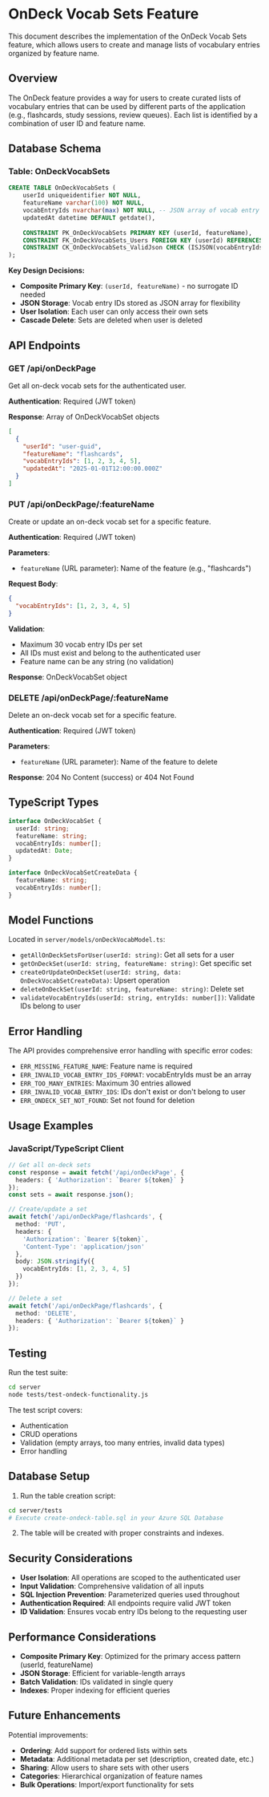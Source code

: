 # OnDeck Vocab Sets Feature

This document describes the implementation of the OnDeck Vocab Sets feature, which allows users to create and manage lists of vocabulary entries organized by feature name.

## Overview

The OnDeck feature provides a way for users to create curated lists of vocabulary entries that can be used by different parts of the application (e.g., flashcards, study sessions, review queues). Each list is identified by a combination of user ID and feature name.

## Database Schema

### Table: OnDeckVocabSets

```sql
CREATE TABLE OnDeckVocabSets (
    userId uniqueidentifier NOT NULL,
    featureName varchar(100) NOT NULL,
    vocabEntryIds nvarchar(max) NOT NULL, -- JSON array of vocab entry IDs
    updatedAt datetime DEFAULT getdate(),
    
    CONSTRAINT PK_OnDeckVocabSets PRIMARY KEY (userId, featureName),
    CONSTRAINT FK_OnDeckVocabSets_Users FOREIGN KEY (userId) REFERENCES Users(id) ON DELETE CASCADE,
    CONSTRAINT CK_OnDeckVocabSets_ValidJson CHECK (ISJSON(vocabEntryIds) = 1)
);
```

**Key Design Decisions:**
- **Composite Primary Key**: `(userId, featureName)` - no surrogate ID needed
- **JSON Storage**: Vocab entry IDs stored as JSON array for flexibility
- **User Isolation**: Each user can only access their own sets
- **Cascade Delete**: Sets are deleted when user is deleted

## API Endpoints

### GET /api/onDeckPage
Get all on-deck vocab sets for the authenticated user.

**Authentication**: Required (JWT token)

**Response**: Array of OnDeckVocabSet objects
```json
[
  {
    "userId": "user-guid",
    "featureName": "flashcards",
    "vocabEntryIds": [1, 2, 3, 4, 5],
    "updatedAt": "2025-01-01T12:00:00.000Z"
  }
]
```

### PUT /api/onDeckPage/:featureName
Create or update an on-deck vocab set for a specific feature.

**Authentication**: Required (JWT token)

**Parameters**:
- `featureName` (URL parameter): Name of the feature (e.g., "flashcards")

**Request Body**:
```json
{
  "vocabEntryIds": [1, 2, 3, 4, 5]
}
```

**Validation**:
- Maximum 30 vocab entry IDs per set
- All IDs must exist and belong to the authenticated user
- Feature name can be any string (no validation)

**Response**: OnDeckVocabSet object

### DELETE /api/onDeckPage/:featureName
Delete an on-deck vocab set for a specific feature.

**Authentication**: Required (JWT token)

**Parameters**:
- `featureName` (URL parameter): Name of the feature to delete

**Response**: 204 No Content (success) or 404 Not Found

## TypeScript Types

```typescript
interface OnDeckVocabSet {
  userId: string;
  featureName: string;
  vocabEntryIds: number[];
  updatedAt: Date;
}

interface OnDeckVocabSetCreateData {
  featureName: string;
  vocabEntryIds: number[];
}
```

## Model Functions

Located in `server/models/onDeckVocabModel.ts`:

- `getAllOnDeckSetsForUser(userId: string)`: Get all sets for a user
- `getOnDeckSet(userId: string, featureName: string)`: Get specific set
- `createOrUpdateOnDeckSet(userId: string, data: OnDeckVocabSetCreateData)`: Upsert operation
- `deleteOnDeckSet(userId: string, featureName: string)`: Delete set
- `validateVocabEntryIds(userId: string, entryIds: number[])`: Validate IDs belong to user

## Error Handling

The API provides comprehensive error handling with specific error codes:

- `ERR_MISSING_FEATURE_NAME`: Feature name is required
- `ERR_INVALID_VOCAB_ENTRY_IDS_FORMAT`: vocabEntryIds must be an array
- `ERR_TOO_MANY_ENTRIES`: Maximum 30 entries allowed
- `ERR_INVALID_VOCAB_ENTRY_IDS`: IDs don't exist or don't belong to user
- `ERR_ONDECK_SET_NOT_FOUND`: Set not found for deletion

## Usage Examples

### JavaScript/TypeScript Client

```typescript
// Get all on-deck sets
const response = await fetch('/api/onDeckPage', {
  headers: { 'Authorization': `Bearer ${token}` }
});
const sets = await response.json();

// Create/update a set
await fetch('/api/onDeckPage/flashcards', {
  method: 'PUT',
  headers: {
    'Authorization': `Bearer ${token}`,
    'Content-Type': 'application/json'
  },
  body: JSON.stringify({
    vocabEntryIds: [1, 2, 3, 4, 5]
  })
});

// Delete a set
await fetch('/api/onDeckPage/flashcards', {
  method: 'DELETE',
  headers: { 'Authorization': `Bearer ${token}` }
});
```

## Testing

Run the test suite:
```bash
cd server
node tests/test-ondeck-functionality.js
```

The test script covers:
- Authentication
- CRUD operations
- Validation (empty arrays, too many entries, invalid data types)
- Error handling

## Database Setup

1. Run the table creation script:
```bash
cd server/tests
# Execute create-ondeck-table.sql in your Azure SQL Database
```

2. The table will be created with proper constraints and indexes.

## Security Considerations

- **User Isolation**: All operations are scoped to the authenticated user
- **Input Validation**: Comprehensive validation of all inputs
- **SQL Injection Prevention**: Parameterized queries used throughout
- **Authentication Required**: All endpoints require valid JWT token
- **ID Validation**: Ensures vocab entry IDs belong to the requesting user

## Performance Considerations

- **Composite Primary Key**: Optimized for the primary access pattern (userId, featureName)
- **JSON Storage**: Efficient for variable-length arrays
- **Batch Validation**: IDs validated in single query
- **Indexes**: Proper indexing for efficient queries

## Future Enhancements

Potential improvements:
- **Ordering**: Add support for ordered lists within sets
- **Metadata**: Additional metadata per set (description, created date, etc.)
- **Sharing**: Allow users to share sets with other users
- **Categories**: Hierarchical organization of feature names
- **Bulk Operations**: Import/export functionality for sets
